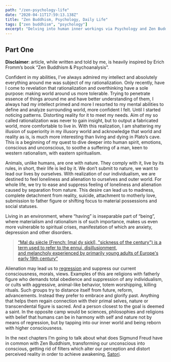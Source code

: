 ```yaml
---
path: "/zen-psychology-life"
date: "2020-04-11T17:59:13.138Z"
title: "Zen Buddhism, Psychology, Daily Life"
tags: ["zen buddhism", "psychology"]
excerpt: "Delving into human inner workings via Psychology and Zen Buddhism"
---
```


## Part One

**Disclaimer**: article, while written and told by me, is heavily inspired by Erich Fromm’s book “Zen Buddhism & Psychoanalysis”.

Confident in my abilities, I’ve always admired my intellect and absolutely everything around me was subject of my rationalization. Only recently, have I come to revelation that rationalization and overthinking have a sole purpose: making world around us more tolerable. Trying to penetrate essence of things around me and have better understanding of them, I always had my intellect primed and more I resorted to my mental abilities to define and analyze surrounding world, more confident I felt. Until I started noticing patterns. Distorting reality for it to meet my needs. Aim of my so called rationalization was never to gain insight, but to output a fabricated world, more comfortable to live in. With this realization, I am shattering my illusion of superiority in my illusory world and acknowledge that world and reality as is, is much more interesting than living and dying in Plato’s cave. This is a beginning of my quest to dive deeper into human spirit, emotions, conscious and unconscious, to soothe a suffering of a man, keen to western rationalism, with eastern spiritualism.

Animals, unlike humans, are one with nature. They comply with it, live by its rules, in short, their life is led by it. We don’t submit to nature, we want to lead our lives by ourselves. With realization of our individualism, we are destined to feel loneliness and alienation to ourselves and outer world. For whole life, we try to ease and suppress feeling of loneliness and alienation caused by separation from nature. This desire can lead us to madness, complete detachment from reality, suicide, attachment to motherly love, submission to father figure or shifting focus to material possessions and social statuses.

Living in an environment, where “having” is inseparable part of “being”, where materialism and rationalism is of such importance, makes us even more vulnerable to spiritual crises, manifestation of which are anxiety, depression and other disorders.

>[“Mal du siècle (French: [mal dy sjɛkl], "sickness of the century") is a term used to refer to the ennui, disillusionment, and melancholy experienced by primarily young adults of Europe's early 19th century”](https://en.wikipedia.org/wiki/Mal_du_si%C3%A8cle)

Alienation may lead us to [regression](https://en.wikipedia.org/wiki/Regression_(psychology)) and suppress our current consciousness, morals, views. Examples of this are religions with fatherly figure who demands total obedience and suppression of any individualism, or cults with aggressive, animal-like behavior, totem worshipping, killing rituals. Such groups try to distance itself from future, reform, advancements. Instead they prefer to embrace and glorify past. Anything that helps them regain connection with their primal selves, nature or transcendental figure is sacred. And a person closest to the goal is deemed a saint. In the opposite camp would be sciences, philosophies and religions with belief that humans can be in harmony with self and nature not by means of regression, but by tapping into our inner world and being reborn with higher consciousness.

In the next chapters I’m going to talk about what does Sigmund Freud have in common with Zen Buddhism, transforming our unconscious into conscious, getting rid of filters which alter our perception and distort perceived reality in order to achieve awakening, [Satori](https://en.wikipedia.org/wiki/Satori).
